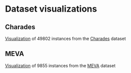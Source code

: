 # Dataset visualizations

## Charades
[Visualization](https://www.dropbox.com/s/knc75xh1va3e21i/charades_instances_10may20.html?dl=0) of 49802 instances from the [Charades](https://prior.allenai.org/projects/charades) dataset

## MEVA
[Visualization](https://www.dropbox.com/s/benzhkmzqrggj5j/meva_kf1_annotations_07may20.html?dl=0) of 9855 instances from the [MEVA](http://mevadata.org) dataset



